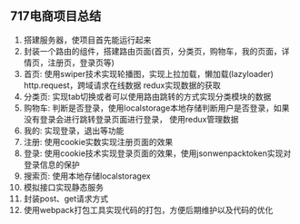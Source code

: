 ## 717电商项目总结
   1. 搭建服务器，使项目首先能运行起来
   2. 封装一个路由的组件，搭建路由页面(首页，分类页，购物车，我的页面，详情页，注册页，登录页等)
   3. 首页:
        使用swiper技术实现轮播图，实现上拉加载，懒加载(lazyloader)
        http.request，跨域请求在线数据
        redux实现数据的获取
   4. 分类页:
        实现tab切换或者可以使用路由跳转的方式实现分类模块的数据
   5. 购物车:
        判断是否登录，使用localstorage本地存储判断用户是否登录，如果没有登录会进行跳转登录页面进行登录，    使用redux管理数据
   6. 我的:
        实现登录，退出等功能
   7. 注册:
        使用cookie实数实现注册页面的效果
   8. 登录:
        使用cookie技术实现登录页面的效果，使用jsonwenpacktoken实现对登录信息的保护 
   9. 搜索页:
        使用本地存储localstoragex  
   10. 模拟接口实现静态服务
   11. 封装post、get请求方式
   12. 使用webpack打包工具实现代码的打包，方便后期维护以及代码的优化